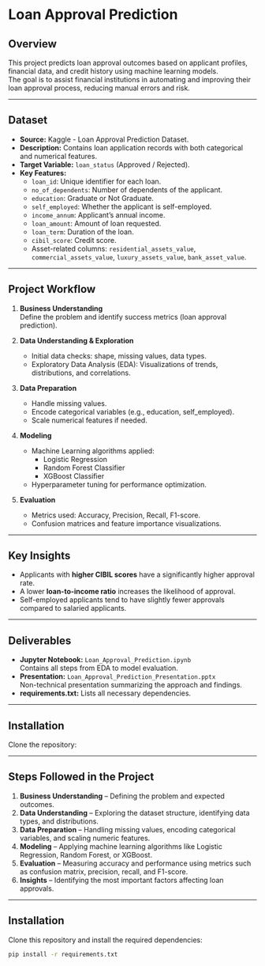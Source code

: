 # Loan Approval Prediction

## **Overview**
This project predicts loan approval outcomes based on applicant profiles, financial data, and credit history using machine learning models.  
The goal is to assist financial institutions in automating and improving their loan approval process, reducing manual errors and risk.

---

## **Dataset**
- **Source:** Kaggle - Loan Approval Prediction Dataset.
- **Description:** Contains loan application records with both categorical and numerical features.
- **Target Variable:** `loan_status` (Approved / Rejected).
- **Key Features:**
  - `loan_id`: Unique identifier for each loan.
  - `no_of_dependents`: Number of dependents of the applicant.
  - `education`: Graduate or Not Graduate.
  - `self_employed`: Whether the applicant is self-employed.
  - `income_annum`: Applicant’s annual income.
  - `loan_amount`: Amount of loan requested.
  - `loan_term`: Duration of the loan.
  - `cibil_score`: Credit score.
  - Asset-related columns: `residential_assets_value`, `commercial_assets_value`, `luxury_assets_value`, `bank_asset_value`.

---

## **Project Workflow**
1. **Business Understanding**  
   Define the problem and identify success metrics (loan approval prediction).

2. **Data Understanding & Exploration**  
   - Initial data checks: shape, missing values, data types.
   - Exploratory Data Analysis (EDA): Visualizations of trends, distributions, and correlations.

3. **Data Preparation**  
   - Handle missing values.
   - Encode categorical variables (e.g., education, self_employed).
   - Scale numerical features if needed.

4. **Modeling**  
   - Machine Learning algorithms applied:
     - Logistic Regression
     - Random Forest Classifier
     - XGBoost Classifier
   - Hyperparameter tuning for performance optimization.

5. **Evaluation**  
   - Metrics used: Accuracy, Precision, Recall, F1-score.
   - Confusion matrices and feature importance visualizations.

---

## **Key Insights**
- Applicants with **higher CIBIL scores** have a significantly higher approval rate.
- A lower **loan-to-income ratio** increases the likelihood of approval.
- Self-employed applicants tend to have slightly fewer approvals compared to salaried applicants.

---

## **Deliverables**
- **Jupyter Notebook:** `Loan_Approval_Prediction.ipynb`  
  Contains all steps from EDA to model evaluation.  
- **Presentation:** `Loan_Approval_Prediction_Presentation.pptx`  
  Non-technical presentation summarizing the approach and findings.  
- **requirements.txt:** Lists all necessary dependencies.  

---

## **Installation**
Clone the repository:

---

## Steps Followed in the Project
1. **Business Understanding** – Defining the problem and expected outcomes.  
2. **Data Understanding** – Exploring the dataset structure, identifying data types, and distributions.  
3. **Data Preparation** – Handling missing values, encoding categorical variables, and scaling numeric features.  
4. **Modeling** – Applying machine learning algorithms like Logistic Regression, Random Forest, or XGBoost.  
5. **Evaluation** – Measuring accuracy and performance using metrics such as confusion matrix, precision, recall, and F1-score.  
6. **Insights** – Identifying the most important factors affecting loan approvals.  

---

## Installation
Clone this repository and install the required dependencies:

```bash
pip install -r requirements.txt
